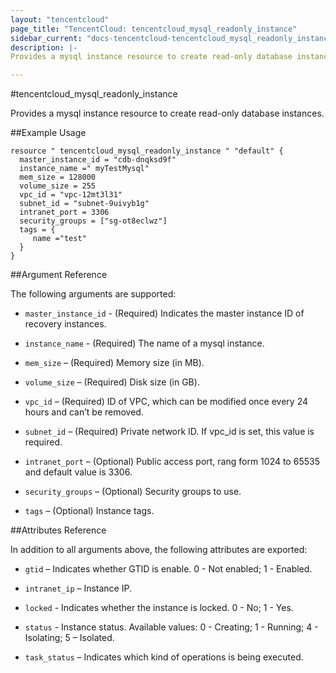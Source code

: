 ```yaml
---
layout: "tencentcloud"
page_title: "TencentCloud: tencentcloud_mysql_readonly_instance"
sidebar_current: "docs-tencentcloud-tencentcloud_mysql_readonly_instance"
description: |-
Provides a mysql instance resource to create read-only database instances.

---
```

#tencentcloud_mysql_readonly_instance

Provides a mysql instance resource to create read-only database instances.


##Example Usage

```
resource " tencentcloud_mysql_readonly_instance " "default" {
  master_instance_id = "cdb-dnqksd9f"
  instance_name =" myTestMysql"
  mem_size = 128000 
  volume_size = 255
  vpc_id = "vpc-12mt3l31"
  subnet_id = "subnet-9uivyb1g"
  intranet_port = 3306
  security_groups = ["sg-ot8eclwz"]
  tags = {
     name ="test"
  }
}

```
##Argument Reference

The following arguments are supported:

- `master_instance_id` - (Required) Indicates the master instance ID of recovery instances. 

- `instance_name` - (Required) The name of a mysql instance.

- `mem_size` – (Required) Memory size (in MB).

- `volume_size` – (Required) Disk size (in GB).

- `vpc_id` – (Required) ID of VPC, which can be modified once every 24 hours and can’t be removed.

- `subnet_id` – (Required) Private network ID. If vpc_id is set, this value is required.

- `intranet_port` – (Optional) Public access port, rang form 1024 to 65535 and default value is 3306.

- `security_groups` – (Optional) Security groups to use.

- `tags` – (Optional) Instance tags.


##Attributes Reference

In addition to all arguments above, the following attributes are exported:

- `gtid` – Indicates whether GTID is enable. 0 - Not enabled; 1 - Enabled.  

- `intranet_ip` – Instance IP.

- `locked` - Indicates whether the instance is locked. 0 - No; 1 - Yes.

- `status` - Instance status. Available values: 0 - Creating; 1 - Running; 4 - Isolating; 5 – Isolated. 

- `task_status` – Indicates which kind of operations is being executed.